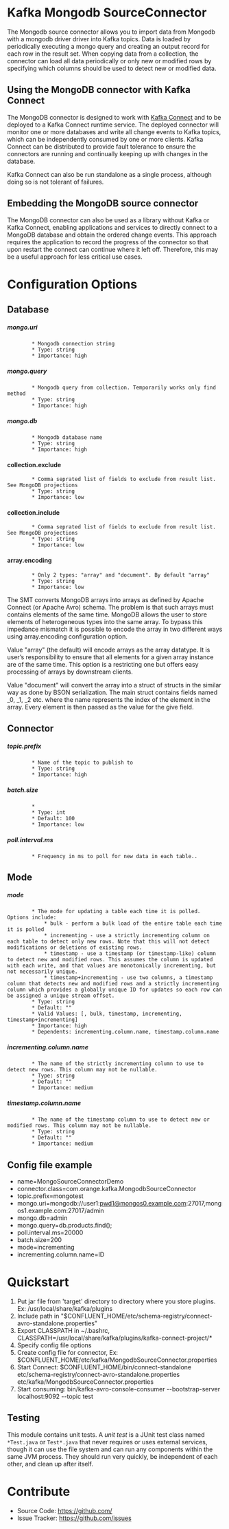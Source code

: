 # Kafka Mongodb SourceConnector

The Mongodb source connector allows you to import data from Mongodb with a mongodb driver driver into Kafka topics.
Data is loaded by periodically executing a mongo query and creating an output record for each row in the result set. When copying data from a collection, the connector can load all data periodically or only new or modified rows by specifying which columns should be used to detect new or modified data.

## Using the MongoDB connector with Kafka Connect

The MongoDB connector is designed to work with [Kafka Connect](http://kafka.apache.org/documentation.html#connect) and to be deployed to a Kafka Connect runtime service. The deployed connector will monitor one or more databases and write all change events to Kafka topics, which can be independently consumed by one or more clients. Kafka Connect can be distributed to provide fault tolerance to ensure the connectors are running and continually keeping up with changes in the database.

Kafka Connect can also be run standalone as a single process, although doing so is not tolerant of failures.


## Embedding the MongoDB source connector

The MongoDB connector can also be used as a library without Kafka or Kafka Connect, enabling applications and services to directly connect to a MongoDB database and obtain the ordered change events. This approach requires the application to record the progress of the connector so that upon restart the connect can continue where it left off. Therefore, this may be a useful approach for less critical use cases.

# Configuration Options

## Database
##### mongo.uri 
            * Mongodb connection string
            * Type: string
            * Importance: high
            
##### mongo.query 
            * Mongodb query from collection. Temporarily works only find method
            * Type: string
            * Importance: high            
            
##### mongo.db 
            * Mongodb database name
            * Type: string
            * Importance: high   

#### collection.exclude
            * Comma seprated list of fields to exclude from result list. See MongoDB projections
            * Type: string
            * Importance: low
            
#### collection.include
            * Comma seprated list of fields to exclude from result list. See MongoDB projections
            * Type: string
            * Importance: low    

#### array.encoding
            * Only 2 types: "array" and "document". By default "array"
            * Type: string
            * Importance: low                       


The SMT converts MongoDB arrays into arrays as defined by Apache Connect (or Apache Avro) schema. The problem is that such arrays must contains elements of the same time. MongoDB allows the user to store elements of heterogeneous types into the same array. To bypass this impedance mismatch it is possible to encode the array in two different ways using array.encoding configuration option.

Value "array" (the default) will encode arrays as the array datatype. It is user’s responsibility to ensure that all elements for a given array instance are of the same time. This option is a restricting one but offers easy processing of arrays by downstream clients.

Value "document" will convert the array into a struct of structs in the similar way as done by BSON serialization. The main struct contains fields named _0, _1, _2 etc. where the name represents the index of the element in the array. Every element is then passed as the value for the give field.


## Connector    
##### topic.prefix 
            * Name of the topic to publish to
            * Type: string
            * Importance: high                        
            
##### batch.size 
            *
            * Type: int
            * Default: 100
            * Importance: low
             
##### poll.interval.ms 
            * Frequency in ms to poll for new data in each table..


## Mode
##### mode 
            * The mode for updating a table each time it is polled. Options include:  
                * bulk - perform a bulk load of the entire table each time it is polled
                * incrementing - use a strictly incrementing column on each table to detect only new rows. Note that this will not detect modifications or deletions of existing rows.
                * timestamp - use a timestamp (or timestamp-like) column to detect new and modified rows. This assumes the column is updated with each write, and that values are monotonically incrementing, but not necessarily unique.
                * timestamp+incrementing - use two columns, a timestamp column that detects new and modified rows and a strictly incrementing column which provides a globally unique ID for updates so each row can be assigned a unique stream offset.
            * Type: string
            * Default: ""
            * Valid Values: [, bulk, timestamp, incrementing, timestamp+incrementing]
            * Importance: high
            * Dependents: incrementing.column.name, timestamp.column.name
          
##### incrementing.column.name
            * The name of the strictly incrementing column to use to detect new rows. This column may not be nullable.
            * Type: string
            * Default: ""
            * Importance: medium

##### timestamp.column.name
            * The name of the timestamp column to use to detect new or modified rows. This column may not be nullable.
            * Type: string
            * Default: ""
            * Importance: medium



## Config file example
- name=MongoSourceConnectorDemo
- connector.class=com.orange.kafka.MongodbSourceConnector
- topic.prefix=mongotest
- mongo.uri=mongodb://user1:pwd1@mongos0.example.com:27017,mongos1.example.com:27017/admin
- mongo.db=admin
- mongo.query=db.products.find();
- poll.interval.ms=20000
- batch.size=200
- mode=incrementing
- incrementing.column.name=ID


# Quickstart

1. Put jar file from 'target' directory to directory where you store plugins. Ex: /usr/local/share/kafka/plugins
2. Include path in "$CONFLUENT_HOME/etc/schema-registry/connect-avro-standalone.properties"
3. Export CLASSPATH in ~/.bashrc, CLASSPATH=/usr/local/share/kafka/plugins/kafka-connect-project/*
4. Specify config file options
5. Create config file for connector, Ex: $CONFLUENT_HOME/etc/kafka/MongodbSourceConnector.properties
6. Start Connect: $CONFLUENT_HOME/bin/connect-standalone etc/schema-registry/connect-avro-standalone.properties etc/kafka/MongodbSourceConnector.properties
7. Start consuming: bin/kafka-avro-console-consumer --bootstrap-server localhost:9092 --topic test

## Testing

This module contains unit tests.
A *unit test* is a JUnit test class named `*Test.java` or `Test*.java` that never requires or uses external services, though it can use the file system and can run any components within the same JVM process. They should run very quickly, be independent of each other, and clean up after itself.


# Contribute

- Source Code: https://github.com/
- Issue Tracker: https://github.com/issues
